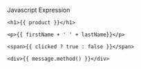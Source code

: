 
Javascript Expression
```
<h1>{{ product }}</h1>

<p>{{ firstName + ' ' + lastName}}</p>

<span>{{ clicked ? true : false }}</span>

<div>{{ message.method() }}</div>
```